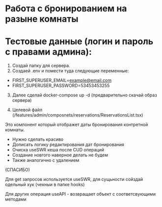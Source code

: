 # Работа с бронированием на разыне комнаты

# Тестовые данные (логин и пароль с правами админа):

1. Создай папку для сервера.
2. Создаей .env и помести туда следующие переменные:

- FIRST_SUPERUSER_EMAIL=example@email.com
- FIRST_SUPERUSER_PASSWORD=53453453255

3. Далее сделай docker-compose up -d (предварительно скачай образ сервера)

4. Целевой файл (/features/admin/composnets/reservations/ReservationsList.tsx)

Это компонент который отображет даты бронирования контретной комнаты.

- Нужно сделать красиво
- Дописать логику редактирования дат бронирования
- Очиска useSWR кеша после CUD операций
- Создание новгого наверное делать не будем
- Также аналогично с удалением

(СПАСИБО)

Для get запросов используется useSWR, для сущьности сойздай одельный хук (чекныи в папке hooks)

Для других операция useAPI - возвращает объект с соответсвующими методами
